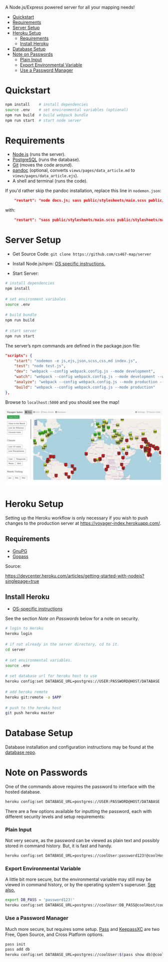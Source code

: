 A Node.js/Express powered server for all your mapping needs!

-   [Quickstart](#quickstart)
-   [Requirements](#requirements)
-   [Server Setup](#server-setup)
-   [Heroku Setup](#heroku-setup)
    -   [Requirements](#requirements-1)
    -   [Install Heroku](#install-heroku)
-   [Database Setup](#database-setup)
-   [Note on Passwords](#note-on-passwords)
    -   [Plain Input](#plain-input)
    -   [Export Environmental Variable](#export-environmental-variable)
    -   [Use a Password Manager](#use-a-password-manager)

# Quickstart

```sh
npm install    # install dependencies
source .env    # set environmental variables (optional)
npm run build  # build webpack bundle
npm run start  # start node server
```

# Requirements

-   [Node.js](https://nodejs.org/) (runs the server).
-   [PostgreSQL](https://www.postgresql.org/) (runs the database).
-   [Git](https://git-scm.com/) (moves the code around).
-   [pandoc](https://pandoc.org/) (optional, converts `views/pages/data_article.md` to `views/pages/data_article.ejs`).
-   A shell and terminal (runs the code).

If you'd rather skip the pandoc installation, replace this line in `nodemon.json`:

```json
    "restart": "node docs.js; sass public/stylesheets/main.scss public/stylesheets/main.css"
```

with:

```json
    "restart": "sass public/stylesheets/main.scss public/stylesheets/main.css"
```

# Server Setup

-   Get Source Code: `git clone https://github.com/cs467-map/server`

-   Install Node.js/npm: [OS specific instructions.](https://nodejs.org/en/download/)

-   Start Server:

```sh
# install dependencies
npm install

# set environment varibales
source .env

# build bundle
npm run build

# start server
npm run start
```

The server’s npm commands are defined in the package.json file:

```JSON
"scripts": {
    "start": "nodemon -e js,ejs,json,scss,css,md index.js",
    "test": "node test.js",
    "dev": "webpack --config webpack.config.js --mode development",
    "watch": "webpack --config webpack.config.js --mode development --watch",
    "analyze": "webpack --config webpack.config.js --mode production --profile --json > stats.json",
    "build": "webpack --config webpack.config.js --mode production"
},
```

Browse to `localhost:5000` and you should see the map!

![example of server running on localhost](./example.png)

# Heroku Setup

Setting up the Heroku workflow is only necessary if you wish to push changes to the production server at https://voyager-index.herokuapp.com/.

## Requirements

-   [GnuPG](https://www.gnupg.org/)
-   [Gopass](https://www.gopass.pw/)

Source:

https://devcenter.heroku.com/articles/getting-started-with-nodejs?singlepage=true

## Install Heroku

-   [OS-specific instructions](https://devcenter.heroku.com/articles/getting-started-with-nodejs?singlepage=true#set-up)

See the section _Note on Passwords_ below for a note on security.

```sh
# login to Heroku
heroku login

# if not already in the server directory, cd to it.
cd server

# set environmental variables.
source .env

# set database url for heroku host to use
heroku config:set DATABASE_URL=postgres://USER:PASSWORD@HOST/DATABASE

# add heroku remote
heroku git:remote -a $APP

# push to the heroku host
git push heroku master
```

# Database Setup

Database installation and configuration instructions may be found at the [database repo](https://github.com/cs467-map/database).

# Note on Passwords

One of the commands above requires the password to interface with the hosted database.

```sh
heroku config:set DATABASE_URL=postgres://USER:PASSWORD@HOST/DATABASE
```

There are a few options available for inputting the password, each with different security levels and setup requirements:

### Plain Input

Not very secure, as the password can be viewed as plain text and possibly stored in command history. But, it is fast and handy.

```sh
heroku config:set DATABASE_URL=postgres://coolUser:password123!@coolHost/coolDb
```

### Export Environmental Variable

A little bit more secure, but the environmental variable may still may be viewed in command history, or by the operating system's superuser. [See also.](https://borgbackup.readthedocs.io/en/stable/quickstart.html#pitfalls-with-shell-variables-and-environment-variables)

```sh
export DB_PASS = 'password123!'
heroku config:set DATABASE_URL=postgres://coolUser:DB_PASS@coolHost/coolDb
```

### Use a Password Manager

Much more secure, but requires some setup. [Pass](https://www.passwordstore.org/) and [KeepassXC](https://keepassxc.org/) are two Free, Open Source, and Cross Platform options.

```sh
pass init
pass add db
heroku config:set DATABASE_URL=postgres://coolUser:$(pass show db)@coolHost/coolDb
```
